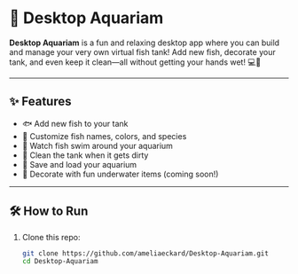 # 🐠 Desktop Aquariam

**Desktop Aquariam** is a fun and relaxing desktop app where you can build and manage your very own virtual fish tank! Add new fish, decorate your tank, and even keep it clean—all without getting your hands wet! 💻🌊

---

## ✨ Features

- 🐟 Add new fish to your tank
- 🎨 Customize fish names, colors, and species
- 🌊 Watch fish swim around your aquarium
- 🧽 Clean the tank when it gets dirty
- 💾 Save and load your aquarium
- 🐚 Decorate with fun underwater items (coming soon!)

---

## 🛠 How to Run

1. Clone this repo:
   ```bash
   git clone https://github.com/ameliaeckard/Desktop-Aquariam.git
   cd Desktop-Aquariam
